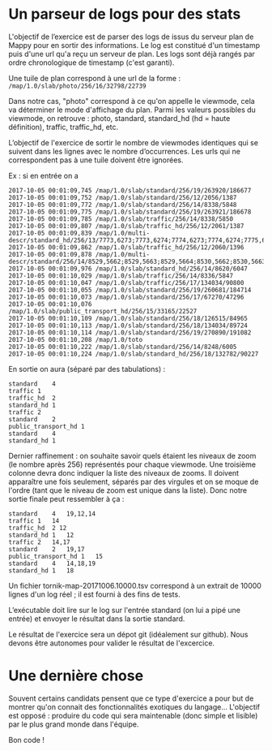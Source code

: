 # Un parseur de logs pour des stats

L'objectif de l’exercice est de parser des logs de issus du serveur plan de Mappy pour en sortir des informations.
Le log est constitué d'un timestamp puis d'une url qu'a reçu un serveur de plan.
Les logs sont déjà rangés par ordre chronologique de timestamp (c'est garanti).

Une tuile de plan correspond à une url de la forme :
``/map/1.0/slab/photo/256/16/32798/22739``

Dans notre cas, "photo" correspond à ce qu'on appelle le viewmode, cela va déterminer le mode d'affichage du plan. Parmi les valeurs possibles du viewmode, on retrouve : photo, standard, standard_hd (hd = haute définition), traffic, traffic_hd, etc.

L’objectif de l'exercice de sortir le nombre de viewmodes identiques qui se suivent dans les lignes avec le nombre d’occurrences. Les urls qui ne correspondent pas à une tuile doivent être ignorées.

Ex : si en entrée on a 

````
2017-10-05 00:01:09,745 /map/1.0/slab/standard/256/19/263920/186677
2017-10-05 00:01:09,752 /map/1.0/slab/standard/256/12/2056/1387
2017-10-05 00:01:09,772 /map/1.0/slab/standard/256/14/8338/5848
2017-10-05 00:01:09,775 /map/1.0/slab/standard/256/19/263921/186678
2017-10-05 00:01:09,785 /map/1.0/slab/traffic/256/14/8338/5850
2017-10-05 00:01:09,807 /map/1.0/slab/traffic_hd/256/12/2061/1387
2017-10-05 00:01:09,839 /map/1.0/multi-descr/standard_hd/256/13/7773,6273;7773,6274;7774,6273;7774,6274;7775,6273;7775,6274;7776,6273;7776,6274;7777,6273;7777,6274;7778,6273;7778,6274
2017-10-05 00:01:09,862 /map/1.0/slab/traffic_hd/256/12/2060/1396
2017-10-05 00:01:09,878 /map/1.0/multi-descr/standard/256/14/8529,5662;8529,5663;8529,5664;8530,5662;8530,5663;8530,5664;8531,5662;8531,5663;8531,5664;8532,5662;8532,5663;8532,5664;8533,5662;8533,5663;8533,5664
2017-10-05 00:01:09,976 /map/1.0/slab/standard_hd/256/14/8620/6047
2017-10-05 00:01:10,029 /map/1.0/slab/traffic/256/14/8336/5847
2017-10-05 00:01:10,047 /map/1.0/slab/traffic/256/17/134034/90800
2017-10-05 00:01:10,055 /map/1.0/slab/standard/256/19/260681/184714
2017-10-05 00:01:10,073 /map/1.0/slab/standard/256/17/67270/47296
2017-10-05 00:01:10,076 /map/1.0/slab/public_transport_hd/256/15/33165/22527
2017-10-05 00:01:10,109 /map/1.0/slab/standard/256/18/126515/84965
2017-10-05 00:01:10,113 /map/1.0/slab/standard/256/18/134034/89724
2017-10-05 00:01:10,114 /map/1.0/slab/standard/256/19/270890/191082
2017-10-05 00:01:10,208 /map/1.0/toto
2017-10-05 00:01:10,222 /map/1.0/slab/standard/256/14/8248/6005
2017-10-05 00:01:10,224 /map/1.0/slab/standard_hd/256/18/132782/90227
````


En sortie on aura (séparé par des tabulations) :
````
standard    4
traffic 1
traffic_hd  2
standard_hd 1
traffic 2
standard    2
public_transport_hd 1
standard    4
standard_hd 1
````

Dernier raffinement : on souhaite savoir quels étaient les niveaux de zoom (le nombre après 256) représentés pour chaque viewmode.
Une troisième colonne devra donc indiquer la liste des niveaux de zooms. Il doivent apparaître une fois seulement, séparés par des virgules et on se moque de l'ordre (tant que le niveau de zoom est unique dans la liste). Donc notre sortie finale peut ressembler à ça :

````
standard    4   19,12,14
traffic 1   14
traffic_hd  2 12 
standard_hd 1   12
traffic 2   14,17
standard    2   19,17
public_transport_hd 1   15
standard    4   14,18,19
standard_hd 1   18
````
Un fichier tornik-map-20171006.10000.tsv correspond à un extrait de 10000 lignes d'un log réel ; il est fourni à des fins de tests.

L’exécutable doit lire sur le log sur l'entrée standard (on lui a pipé une entrée) et envoyer le résultat dans la sortie standard.

Le résultat de l'exercice sera un dépot git (idéalement sur github). Nous devons être autonomes pour valider le résultat de l'excercice.

# Une dernière chose 
Souvent certains candidats pensent que ce type d'exercice a pour but de montrer qu'on connait des fonctionnalités exotiques du langage... L'objectif est opposé : produire du code qui sera maintenable (donc simple et lisible) par le plus grand monde dans l'équipe.

Bon code !
